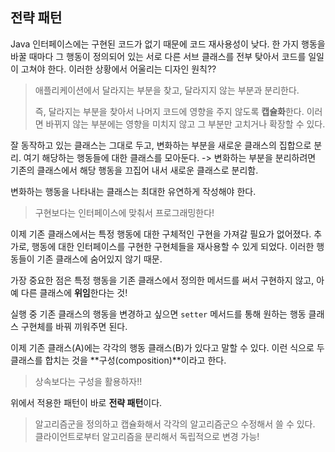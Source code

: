 ## 전략 패턴

Java 인터페이스에는 구현된 코드가 없기 때문에 코드 재사용성이 낮다. 한 가지 행동을 바꿀 때마다 그 행동이 정의되어 있는 서로 다른 서브 클래스를 전부 탖아서 코드를 일일이 고쳐야 한다. 이러한 상황에서 어울리는 디자인 원칙??

> 애플리케이션에서 달라지는 부분을 찾고, 달라지지 않는 부분과 분리한다.
>
> 즉, 달라지는 부분을 찾아서 나머지 코드에 영향을 주지 않도록 **캡슐화**한다. 이러면 바뀌지 않는 부분에는 영향을 미치지 않고 그 부분만 고치거나 확장할 수 있다.



잘 동작하고 있는 클래스는 그대로 두고, 변화하는 부분을 새로운 클래스의 집합으로 분리. 여기 해당하는 행동들에 대한 클래스를 모아둔다. -> 변화하는 부분을 분리하려면 기존의 클래스에서 해당 행동을 끄집어 내서 새로운 클래스로 분리함.



변화하는 행동을 나타내는 클래스는 최대한 유연하게 작성해야 한다.

> 구현보다는 인터페이스에 맞춰서 프로그래밍한다!



이제 기존 클래스에서는 특정 행동에 대한 구체적인 구현을 가져갈 필요가 없어졌다. 추가로, 행동에 대한 인터페이스를 구현한 구현체들을 재사용할 수 있게 되었다. 이러한 행동들이 기존 클래스에 숨어있지 않기 때문.

 

가장 중요한 점은 특정 행동을 기존 클래스에서 정의한 메서드를 써서 구현하지 않고, 아예 다른 클래스에 **위임**한다는 것!



실행 중 기존 클래스의 행동을 변경하고 싶으면 `setter` 메서드를 통해 원하는 행동 클래스 구현체를 바꿔 끼워주면 된다.



이제 기존 클래스(A)에는 각각의 행동 클래스(B)가 있다고 말할 수 있다. 이런 식으로 두 클래스를 합치는 것을 **구성(composition)**이라고 한다.

> 상속보다는 구성을 활용하자!!



위에서 적용한 패턴이 바로 **전략 패턴**이다.

> 알고리즘군을 정의하고 캡슐화해서 각각의 알고리즘군으 수정해서 쓸 수 있다. 클라이언트로부터 알고리즘을 분리해서 독립적으로 변경 가능!